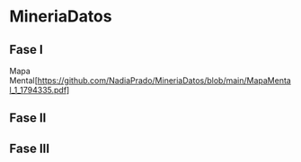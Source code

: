 # MineriaDatos
## Fase I
Mapa Mental[https://github.com/NadiaPrado/MineriaDatos/blob/main/MapaMental_1_1794335.pdf]
## Fase II
## Fase III
